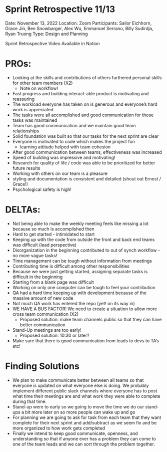 # Sprint Retrospective 11/13

Date: November 13, 2022
Location: Zoom
Participants: Sailor Eichhorn, Grace Jin, Ben Snowbarger, Alex Wu, Emmanuel Serrano, Billy Sudirdja, Ryan Truong
Type: Design and Planning

Sprint Retrospective Video Available in Notion

# PROs:

- Looking at the skills and contributions of others furthered personal skills for other team members (X2)
    - Note on workflow!
- Fast progress and building interact-able product is motivating and reassuring
- The workload everyone has taken on is generous and everyone’s hard work is appreciated
- The tasks were all accomplished and good communication for those tasks was maintained
- Team has good communication and we maintain good team relationships
- Solid foundation was built so that our tasks for the next sprint are clear
- Everyone is motivated to code which makes the project fun
    - learning attitude helped with team cohesion
- After good communication between teams, effectiveness was increased
- Speed of building was impressive and motivating!
- Research for quality of life / code was able to be prioritized for better future results
- Working with others on our team is a pleasure
- styling and documentation is consistent and detailed (shout out Ernest / Grace!)
- Psychological safety is high!

# DELTAs:

- Not being able to make the weekly meeting feels like missing a lot because so much is accomplished then
- Hard to get started - intimidated to start
- Keeping up with the code from outside the front and back end teams was difficult (lead perspective)
- Disorganization in the beginning contributed to out of synch workflow - no more vague tasks!
- Time management can be tough without information from meetings
- Contributing time is difficult among other responsibilities
- Because we were just getting started, assigning separate tasks is difficult in the beginning
- Starting from a blank page was difficult
- Working on only one computer can be tough to feel your contribution
- QA had a hard time keeping up with development because of the massive amount of new code
- Not much QA work has entered the repo (yet! on its way in)
- WE HAVE A BUS FACTOR! We need to create a situation to allow more cross team communication (X2)
    - Proposed solution: make team channels public so that they can have better communication
- Stand-Up meetings are too early!
    - Proposed solution: 10:30 or later?
- Make sure that there is good communication from leads to devs to TA’s etc!

# Finding Solutions

- We plan to make communicate better between all teams so that everyone is updated on what everyone else is doing. We probably implement different public slack channels where everyone has to post what time their meetings are and what work they were able to complete during that time.
- Stand-up were to early so we going to move the time we do our stand-ups a bit more later on so more people can wake up and go
- For planning we are going to ask for task from each team that they want complete for their next sprint and add/subtract as we seem fix and be more organized to how work gets completed
- Finally we intend to keep good communicate, openness, and understanding so that if anyone ever has a problem they can come to one of the team leads and we can sort through the problem together.